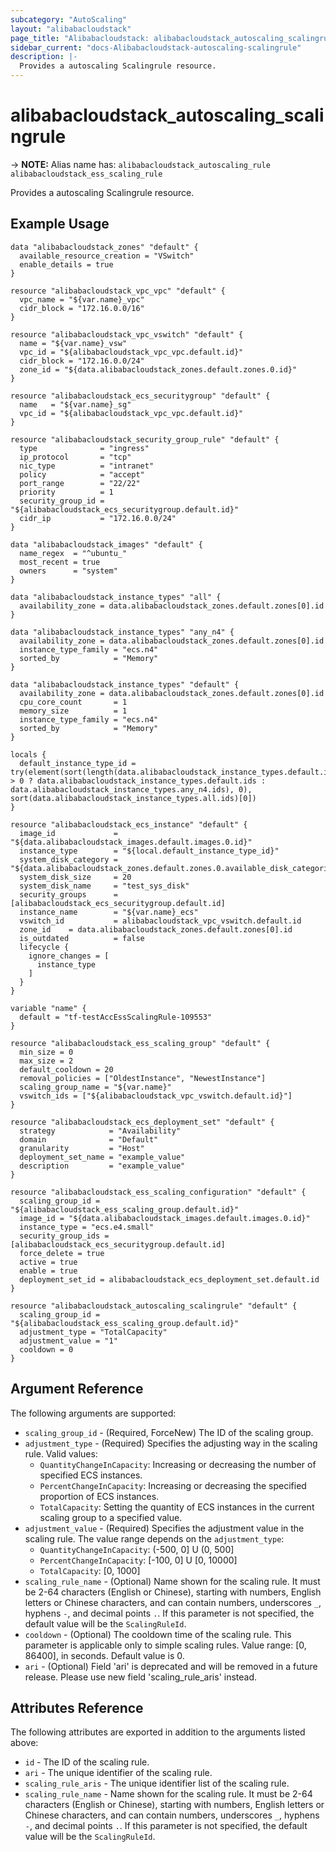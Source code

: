 ```yaml
---
subcategory: "AutoScaling"
layout: "alibabacloudstack"
page_title: "Alibabacloudstack: alibabacloudstack_autoscaling_scalingrule"
sidebar_current: "docs-Alibabacloudstack-autoscaling-scalingrule"
description: |- 
  Provides a autoscaling Scalingrule resource.
---
```


# alibabacloudstack_autoscaling_scalingrule
-> **NOTE:** Alias name has: `alibabacloudstack_autoscaling_rule` `alibabacloudstack_ess_scaling_rule`

Provides a autoscaling Scalingrule resource.

## Example Usage

```hcl
data "alibabacloudstack_zones" "default" {
  available_resource_creation = "VSwitch"
  enable_details = true
}

resource "alibabacloudstack_vpc_vpc" "default" {
  vpc_name = "${var.name}_vpc"
  cidr_block = "172.16.0.0/16"
}

resource "alibabacloudstack_vpc_vswitch" "default" {
  name = "${var.name}_vsw"
  vpc_id = "${alibabacloudstack_vpc_vpc.default.id}"
  cidr_block = "172.16.0.0/24"
  zone_id = "${data.alibabacloudstack_zones.default.zones.0.id}"
}

resource "alibabacloudstack_ecs_securitygroup" "default" {
  name   = "${var.name}_sg"
  vpc_id = "${alibabacloudstack_vpc_vpc.default.id}"
}

resource "alibabacloudstack_security_group_rule" "default" {
  type              = "ingress"
  ip_protocol       = "tcp"
  nic_type          = "intranet"
  policy            = "accept"
  port_range        = "22/22"
  priority          = 1
  security_group_id = "${alibabacloudstack_ecs_securitygroup.default.id}"
  cidr_ip           = "172.16.0.0/24"
}

data "alibabacloudstack_images" "default" {
  name_regex  = "^ubuntu_"
  most_recent = true
  owners      = "system"
}

data "alibabacloudstack_instance_types" "all" {
  availability_zone = data.alibabacloudstack_zones.default.zones[0].id
}

data "alibabacloudstack_instance_types" "any_n4" {
  availability_zone = data.alibabacloudstack_zones.default.zones[0].id
  instance_type_family = "ecs.n4"
  sorted_by            = "Memory"
}

data "alibabacloudstack_instance_types" "default" {
  availability_zone = data.alibabacloudstack_zones.default.zones[0].id
  cpu_core_count       = 1
  memory_size          = 1
  instance_type_family = "ecs.n4"
  sorted_by            = "Memory"
}

locals {
  default_instance_type_id = try(element(sort(length(data.alibabacloudstack_instance_types.default.instance_types) > 0 ? data.alibabacloudstack_instance_types.default.ids : data.alibabacloudstack_instance_types.any_n4.ids), 0), sort(data.alibabacloudstack_instance_types.all.ids)[0])
}

resource "alibabacloudstack_ecs_instance" "default" {
  image_id             = "${data.alibabacloudstack_images.default.images.0.id}"
  instance_type        = "${local.default_instance_type_id}"
  system_disk_category = "${data.alibabacloudstack_zones.default.zones.0.available_disk_categories.0}"
  system_disk_size     = 20
  system_disk_name     = "test_sys_disk"
  security_groups      = [alibabacloudstack_ecs_securitygroup.default.id]
  instance_name        = "${var.name}_ecs"
  vswitch_id           = alibabacloudstack_vpc_vswitch.default.id
  zone_id    = data.alibabacloudstack_zones.default.zones[0].id
  is_outdated          = false
  lifecycle {
    ignore_changes = [
      instance_type
    ]
  }
}

variable "name" {
  default = "tf-testAccEssScalingRule-109553"
}

resource "alibabacloudstack_ess_scaling_group" "default" {
  min_size = 0
  max_size = 2
  default_cooldown = 20
  removal_policies = ["OldestInstance", "NewestInstance"]
  scaling_group_name = "${var.name}"
  vswitch_ids = ["${alibabacloudstack_vpc_vswitch.default.id}"]
}

resource "alibabacloudstack_ecs_deployment_set" "default" {
  strategy            = "Availability"
  domain              = "Default"
  granularity         = "Host"
  deployment_set_name = "example_value"
  description         = "example_value"
}

resource "alibabacloudstack_ess_scaling_configuration" "default" {
  scaling_group_id = "${alibabacloudstack_ess_scaling_group.default.id}"
  image_id = "${data.alibabacloudstack_images.default.images.0.id}"
  instance_type = "ecs.e4.small"
  security_group_ids = [alibabacloudstack_ecs_securitygroup.default.id]
  force_delete = true
  active = true
  enable = true
  deployment_set_id = alibabacloudstack_ecs_deployment_set.default.id
}

resource "alibabacloudstack_autoscaling_scalingrule" "default" {
  scaling_group_id = "${alibabacloudstack_ess_scaling_group.default.id}"
  adjustment_type = "TotalCapacity"
  adjustment_value = "1"
  cooldown = 0
}
```

## Argument Reference

The following arguments are supported:

* `scaling_group_id` - (Required, ForceNew) The ID of the scaling group.
* `adjustment_type` - (Required) Specifies the adjusting way in the scaling rule. Valid values:
  * `QuantityChangeInCapacity`: Increasing or decreasing the number of specified ECS instances.
  * `PercentChangeInCapacity`: Increasing or decreasing the specified proportion of ECS instances.
  * `TotalCapacity`: Setting the quantity of ECS instances in the current scaling group to a specified value.
* `adjustment_value` - (Required) Specifies the adjustment value in the scaling rule. The value range depends on the `adjustment_type`:
  * `QuantityChangeInCapacity`: (-500, 0] U (0, 500]
  * `PercentChangeInCapacity`: [-100, 0] U [0, 10000]
  * `TotalCapacity`: [0, 1000]
* `scaling_rule_name` - (Optional) Name shown for the scaling rule. It must be 2-64 characters (English or Chinese), starting with numbers, English letters or Chinese characters, and can contain numbers, underscores `_`, hyphens `-`, and decimal points `.`. If this parameter is not specified, the default value will be the `ScalingRuleId`.
* `cooldown` - (Optional) The cooldown time of the scaling rule. This parameter is applicable only to simple scaling rules. Value range: [0, 86400], in seconds. Default value is 0.
* `ari` - (Optional)  Field 'ari' is deprecated and will be removed in a future release. Please use new field 'scaling_rule_aris' instead.

## Attributes Reference

The following attributes are exported in addition to the arguments listed above:

* `id` - The ID of the scaling rule.
* `ari` - The unique identifier of the scaling rule.
* `scaling_rule_aris` - The unique identifier list of the scaling rule.
* `scaling_rule_name` - Name shown for the scaling rule. It must be 2-64 characters (English or Chinese), starting with numbers, English letters or Chinese characters, and can contain numbers, underscores `_`, hyphens `-`, and decimal points `.`. If this parameter is not specified, the default value will be the `ScalingRuleId`.